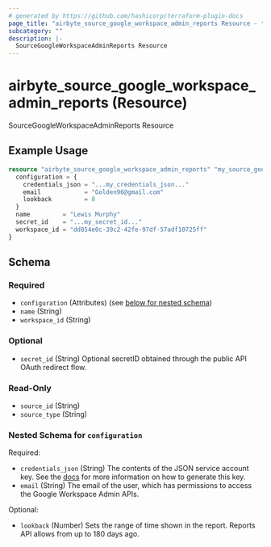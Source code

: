```yaml
---
# generated by https://github.com/hashicorp/terraform-plugin-docs
page_title: "airbyte_source_google_workspace_admin_reports Resource - terraform-provider-airbyte"
subcategory: ""
description: |-
  SourceGoogleWorkspaceAdminReports Resource
---
```


# airbyte_source_google_workspace_admin_reports (Resource)

SourceGoogleWorkspaceAdminReports Resource

## Example Usage

```terraform
resource "airbyte_source_google_workspace_admin_reports" "my_source_googleworkspaceadminreports" {
  configuration = {
    credentials_json = "...my_credentials_json..."
    email            = "Golden96@gmail.com"
    lookback         = 8
  }
  name         = "Lewis Murphy"
  secret_id    = "...my_secret_id..."
  workspace_id = "dd854e0c-39c2-42fe-97df-57adf10725ff"
}
```

<!-- schema generated by tfplugindocs -->
## Schema

### Required

- `configuration` (Attributes) (see [below for nested schema](#nestedatt--configuration))
- `name` (String)
- `workspace_id` (String)

### Optional

- `secret_id` (String) Optional secretID obtained through the public API OAuth redirect flow.

### Read-Only

- `source_id` (String)
- `source_type` (String)

<a id="nestedatt--configuration"></a>
### Nested Schema for `configuration`

Required:

- `credentials_json` (String) The contents of the JSON service account key. See the <a href="https://developers.google.com/admin-sdk/reports/v1/guides/delegation">docs</a> for more information on how to generate this key.
- `email` (String) The email of the user, which has permissions to access the Google Workspace Admin APIs.

Optional:

- `lookback` (Number) Sets the range of time shown in the report. Reports API allows from up to 180 days ago.


